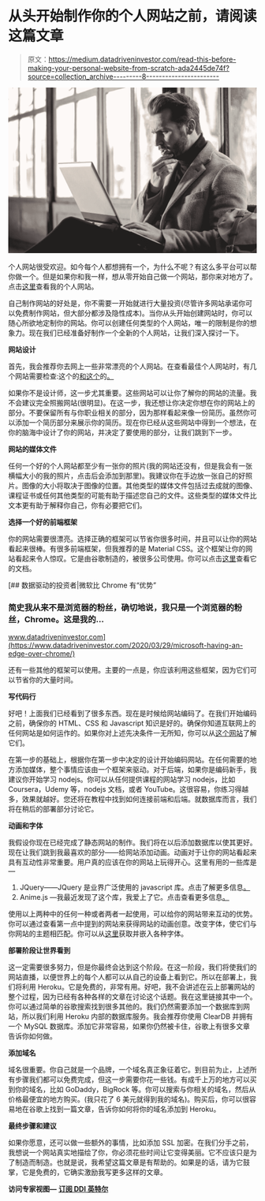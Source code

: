 # 从头开始制作你的个人网站之前，请阅读这篇文章

> 原文：<https://medium.datadriveninvestor.com/read-this-before-making-your-personal-website-from-scratch-ada2445de74f?source=collection_archive---------8----------------------->

![](img/c464d5bc4081a019d067c58351f60d2a.png)

个人网站很受欢迎。如今每个人都想拥有一个，为什么不呢？有这么多平台可以帮你做一个。但是如果你和我一样，想从零开始自己做一个网站，那你来对地方了。点击[这里](https://www.ralouekapoor.com/)查看我的个人网站。

自己制作网站的好处是，你不需要一开始就进行大量投资(尽管许多网站承诺你可以免费制作网站，但大部分都涉及隐性成本)。当你从头开始创建网站时，你可以随心所欲地定制你的网站。你可以创建任何类型的个人网站，唯一的限制是你的想象力。现在我们已经准备好制作一个全新的个人网站，让我们深入探讨一下。

**网站设计**

首先，我会推荐你去网上一些非常漂亮的个人网站。在查看最佳个人网站时，有几个网站需要检查:这个的[和这个](https://brandyourself.com/blog/branding/best-personal-website-examples/)的[。](https://blog.hubspot.com/marketing/best-personal-websites)

如果你不是设计师，这一步尤其重要。这些网站可以让你了解你的网站的流量。我不会建议完全照搬网站(很明显)。在这一步，我还想让你决定你想在你的网站上的部分。不要保留所有与你职业相关的部分，因为那样看起来像一份简历。虽然你可以添加一个简历部分来展示你的简历。现在你已经从这些网站中得到一个想法，在你的脑海中设计了你的网站，并决定了要使用的部分，让我们跳到下一步。

**网站的媒体文件**

任何一个好的个人网站都至少有一张你的照片(我的网站还没有，但是我会有一张横幅大小的我的照片，点击后会添加到那里)。我建议你在手边放一张自己的好照片。图像的大小将取决于图像的位置。其他类型的媒体文件包括过去成就的图像、课程证书或任何其他类型的可能有助于描述您自己的文件。这些类型的媒体文件比文本更有助于解释你自己，你有必要把它们。

**选择一个好的前端框架**

你的网站需要很漂亮。选择正确的框架可以节省你很多时间，并且可以让你的网站看起来很棒。有很多前端框架，但我推荐的是 Material CSS。这个框架让你的网站看起来令人惊叹。它是由谷歌制造的，被很多公司使用。你可以点击[这里](http://materializecss.com)查看它的文档。

[](https://www.datadriveninvestor.com/2020/03/29/microsoft-having-an-edge-over-chrome/) [## 数据驱动的投资者|微软比 Chrome 有“优势”

### 简史我从来不是浏览器的粉丝，确切地说，我只是一个浏览器的粉丝，Chrome。这是我的…

www.datadriveninvestor.com](https://www.datadriveninvestor.com/2020/03/29/microsoft-having-an-edge-over-chrome/) 

还有一些其他的框架可以使用。主要的一点是，你应该利用这些框架，因为它们可以节省你的大量时间。

**写代码行**

好吧！上面我们已经看到了很多东西。现在是时候给网站编码了。在我们开始编码之前，确保你的 HTML、CSS 和 Javascript 知识是好的。确保你知道互联网上的任何网站是如何运作的。如果你对上述先决条件一无所知，你可以从[这个网站](http://www.w3schools.com)了解它们。

在第一步的基础上，根据你在第一步中决定的设计开始编码网站。在任何需要的地方添加媒体，整个事情应该由一个框架来驱动。对于后端，如果你是编码新手，我建议你开始学习 nodejs。你可以从任何提供课程的网站学习 nodejs，比如 Coursera，Udemy 等，nodejs 文档，或者 YouTube。这很容易，你练习得越多，效果就越好。您还将在教程中找到如何连接前端和后端。就数据库而言，我们将在稍后的部署部分讨论它。

**动画和字体**

我假设你现在已经完成了静态网站的制作。我们将在以后添加数据库以使其更好。现在让我们跳到我最喜欢的部分——给网站添加动画。动画对于让你的网站看起来具有互动性非常重要。用户真的应该在你的网站上玩得开心。这里有用的一些库是—

1.  JQuery——JQuery 是业界广泛使用的 javascript 库。点击了解更多信息[。](https://jquery.com/)
2.  Anime.js —我最近发现了这个库，我爱上了它。点击查看更多信息[。](https://animejs.com/)

使用以上两种中的任何一种或者两者一起使用，可以给你的网站带来互动的优势。你可以通过查看第一点中提到的网站来获得网站的动画创意。改变字体，使它们与你网站的主题相匹配。你可以从[这里](https://fonts.google.com/)获取并嵌入各种字体。

**部署阶段让世界看到**

这一定需要很多努力，但是你最终会达到这个阶段。在这一阶段，我们将使我们的网站直播，以便世界上的每个人都可以从自己的设备上看到它。所以在部署上，我们将利用 Heroku。它是免费的，非常有用。好吧，我不会讲述在云上部署网站的整个过程，因为已经有各种各样的文章在讨论这个话题。我在这里链接其中一个。你可以通过简单的谷歌搜索找到很多其他的。我们仍然需要添加一个数据库到网站，所以我们利用 Heroku 内部的数据库服务。我会推荐你使用 ClearDB 并拥有一个 MySQL 数据库。添加它非常容易，如果你仍然被卡住，谷歌上有很多文章告诉你如何做。

**添加域名**

域名很重要。你自己就是一个品牌，一个域名真正象征着它。到目前为止，上述所有步骤我们都可以免费完成，但这一步需要你花一些钱。有成千上万的地方可以买到你的域名，比如 GoDaddy，BigRock 等。你可以搜索与你相关的域名，然后从价格最便宜的地方购买。(我只花了 6 美元就得到我的域名)。购买后，你可以很容易地在谷歌上找到一篇文章，告诉你如何将你的域名添加到 Heroku。

**最终步骤和建议**

如果你愿意，还可以做一些额外的事情，比如添加 SSL 加密。在我们分手之前，我想说一个网站真实地描绘了你，你必须花些时间让它变得美丽。它不应该只是为了制造而制造。也就是说，我希望这篇文章是有帮助的。如果是的话，请为它鼓掌，它是免费的，它确实激励我写更多这样的文章。

**访问专家视图—** [**订阅 DDI 英特尔**](https://datadriveninvestor.com/ddi-intel)